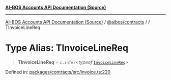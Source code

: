 [**AI-BOS Accounts API Documentation (Source)**](../../../README.md)

***

[AI-BOS Accounts API Documentation (Source)](../../../README.md) / [@aibos/contracts](../README.md) / [](../README.md) / TInvoiceLineReq

# Type Alias: TInvoiceLineReq

> **TInvoiceLineReq** = `z.infer`\<*typeof* [`InvoiceLineReq`](../variables/InvoiceLineReq.md)\>

Defined in: [packages/contracts/src/invoice.ts:220](https://github.com/pohlai88/accounts/blob/48103fb36d28b2b9bfb33472b6de2f719773cde9/packages/contracts/src/invoice.ts#L220)
